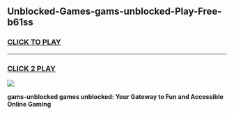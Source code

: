 
## Unblocked-Games-gams-unblocked-Play-Free-b61ss
<h3>
<a href="https://premium76.site?title=gams-unblocked&ref=18A1">CLICK TO PLAY</a></h3>
<hr>

<h3>
<a href="https://premium76.site?title=gams-unblocked&ref=18A1">CLICK 2 PLAY</a>
  
</h3>

<a href="https://premium76.site?title=gams-unblocked&ref=18A1"><img src="https://clearcache.store/games.png"></a>


**gams-unblocked games unblocked: Your Gateway to Fun and Accessible Online Gaming**
